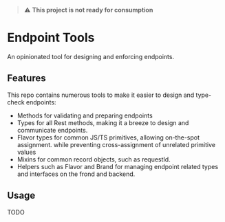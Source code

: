 > :warning: **This project is not ready for consumption**

# Endpoint Tools

An opinionated tool for designing and enforcing endpoints.

## Features

This repo contains numerous tools to make it easier to design and type-check
endpoints:

- Methods for validating and preparing endpoints
- Types for all Rest methods, making it a breeze to design and communicate
  endpoints.
- Flavor types for common JS/TS primitives, allowing on-the-spot assignment.
  while preventing cross-assignment of unrelated primitive values
- Mixins for common record objects, such as requestId.
- Helpers such as Flavor and Brand for managing endpoint related types and
  interfaces on the frond and backend.

## Usage

TODO
